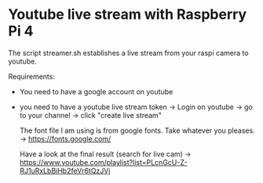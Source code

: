 # Youtube live stream with Raspberry Pi 4

The script streamer.sh establishes a live stream from your raspi camera to youtube.

Requirements:
- You need to have a google account on youtube
- you need to have a youtube live stream token
  -> Login on youtube
  -> go to your channel
  -> click "create live stream"
  
  The font file I am using is from google fonts. Take whatever you pleases.
  -> https://fonts.google.com/
  
  Have a look at the final result (search for live cam)
  -> https://www.youtube.com/playlist?list=PLcnGcU-Z-RJ1uRxLbBiHb2feVr6tQzJVj
